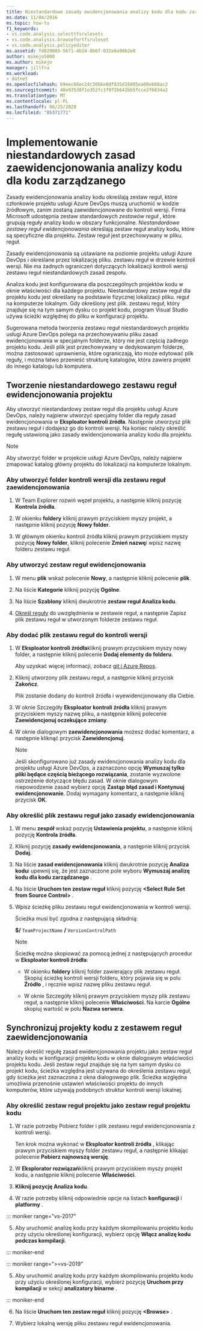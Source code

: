 ```yaml
---
title: Niestandardowe zasady ewidencjonowania analizy kodu dla kodu zarządzanego
ms.date: 11/04/2016
ms.topic: how-to
f1_keywords:
- vs.code.analysis.selecttfsrulesets
- vs.code.analysis.browsefortfsruleset
- vs.code.analysis.policyeditor
ms.assetid: fd029003-5671-4b24-8b6f-032e0a98b2e8
author: mikejo5000
ms.author: mikejo
manager: jillfra
ms.workload:
- dotnet
ms.openlocfilehash: b9eec66ec24c30b6e0df835d16805ea00eb08ac2
ms.sourcegitcommit: 48e93538f1e352fc1f972b642bb5fcce2f6834a2
ms.translationtype: MT
ms.contentlocale: pl-PL
ms.lasthandoff: 06/25/2020
ms.locfileid: "85371771"
---
```

# <a name="implement-custom-code-analysis-check-in-policies-for-managed-code"></a>Implementowanie niestandardowych zasad zaewidencjonowania analizy kodu dla kodu zarządzanego

Zasady ewidencjonowania analizy kodu określają zestaw reguł, które członkowie projektu usługi Azure DevOps muszą uruchomić w kodzie źródłowym, zanim zostaną zaewidencjonowane do kontroli wersji. Firma Microsoft udostępnia zestaw standardowych *zestawów reguł* , które grupują reguły analizy kodu w obszary funkcjonalne. *Niestandardowe zestawy reguł ewidencjonowania* określają zestaw reguł analizy kodu, które są specyficzne dla projektu. Zestaw reguł jest przechowywany w pliku. reguł.

Zasady ewidencjonowania są ustawiane na poziomie projektu usługi Azure DevOps i określane przez lokalizację pliku. zestawu reguł w drzewie kontroli wersji. Nie ma żadnych ograniczeń dotyczących lokalizacji kontroli wersji zestawu reguł niestandardowych zasad zespołu.

Analiza kodu jest konfigurowana dla poszczególnych projektów kodu w oknie właściwości dla każdego projektu. Niestandardowy zestaw reguł dla projektu kodu jest określany na podstawie fizycznej lokalizacji pliku. reguł na komputerze lokalnym. Gdy określony jest plik. zestawu reguł, który znajduje się na tym samym dysku co projekt kodu, program Visual Studio używa ścieżki względnej do pliku w konfiguracji projektu.

Sugerowana metoda tworzenia zestawu reguł niestandardowych projektu usługi Azure DevOps polega na przechowywaniu pliku zasad ewidencjonowania w specjalnym folderze, który nie jest częścią żadnego projektu kodu. Jeśli plik jest przechowywany w dedykowanym folderze, można zastosować uprawnienia, które ograniczają, kto może edytować plik reguły, i można łatwo przenieść strukturę katalogów, która zawiera projekt do innego katalogu lub komputera.

## <a name="create-the-project-custom-check-in-rule-set"></a>Tworzenie niestandardowego zestawu reguł ewidencjonowania projektu

Aby utworzyć niestandardowy zestaw reguł dla projektu usługi Azure DevOps, należy najpierw utworzyć specjalny folder dla reguły zasad ewidencjonowania w **Eksploator kontroli źródła**. Następnie utworzysz plik zestawu reguł i dodajesz go do kontroli wersji. Na koniec należy określić regułę ustawioną jako zasady ewidencjonowania analizy kodu dla projektu.

> [!NOTE]
> Aby utworzyć folder w projekcie usługi Azure DevOps, należy najpierw zmapować katalog główny projektu do lokalizacji na komputerze lokalnym.

### <a name="to-create-the-version-control-folder-for-the-check-in-policy-rule-set"></a>Aby utworzyć folder kontroli wersji dla zestawu reguł zaewidencjonowania

1. W Team Explorer rozwiń węzeł projektu, a następnie kliknij pozycję **Kontrola źródła**.

2. W okienku **foldery** kliknij prawym przyciskiem myszy projekt, a następnie kliknij pozycję **Nowy folder**.

3. W głównym okienku kontroli źródła kliknij prawym przyciskiem myszy pozycję **Nowy folder**, kliknij polecenie **Zmień nazwę**i wpisz nazwę folderu zestawu reguł.

### <a name="to-create-the-check-in-policy-rule-set"></a>Aby utworzyć zestaw reguł ewidencjonowania

1. W menu **plik** wskaż polecenie **Nowy**, a następnie kliknij polecenie **plik**.

2. Na liście **Kategorie** kliknij pozycję **Ogólne**.

3. Na liście **Szablony** kliknij dwukrotnie **zestaw reguł Analiza kodu**.

4. [Określ reguły](../code-quality/how-to-create-a-custom-rule-set.md) do uwzględnienia w zestawie reguł, a następnie Zapisz plik zestawu reguł w utworzonym folderze zestawu reguł.

### <a name="to-add-the-rule-set-file-to-version-control"></a>Aby dodać plik zestawu reguł do kontroli wersji

1. W **Eksploator kontroli źródła**kliknij prawym przyciskiem myszy nowy folder, a następnie kliknij polecenie **Dodaj elementy do folderu**.

     Aby uzyskać więcej informacji, zobacz [git i Azure Repos](/azure/devops/repos/git/overview?view=vsts).

2. Kliknij utworzony plik zestawu reguł, a następnie kliknij przycisk **Zakończ**.

     Plik zostanie dodany do kontroli źródła i wyewidencjonowany dla Ciebie.

3. W oknie Szczegóły **Eksploator kontroli źródła** kliknij prawym przyciskiem myszy nazwę pliku, a następnie kliknij polecenie **Zaewidencjonuj oczekujące zmiany**.

4. W oknie dialogowym **zaewidencjonowania** możesz dodać komentarz, a następnie kliknąć przycisk **Zaewidencjonuj**.

    > [!NOTE]
    > Jeśli skonfigurowano już zasady ewidencjonowania analizy kodu dla projektu usługi Azure DevOps, a zaznaczono opcję **Wymuszaj tylko pliki będące częścią bieżącego rozwiązania**, zostanie wyzwolone ostrzeżenie dotyczące błędu zasad. W oknie dialogowym niepowodzenie zasad wybierz opcję **Zastąp błąd zasad i Kontynuuj ewidencjonowanie**. Dodaj wymagany komentarz, a następnie kliknij przycisk **OK**.

### <a name="to-specify-the-rule-set-file-as-the-check-in-policy"></a>Aby określić plik zestawu reguł jako zasady ewidencjonowania

1. W menu **zespół** wskaż pozycję **Ustawienia projektu**, a następnie kliknij pozycję **Kontrola źródła**.

2. Kliknij pozycję **zasady ewidencjonowania**, a następnie kliknij przycisk **Dodaj**.

3. Na liście **zasad ewidencjonowania** kliknij dwukrotnie pozycję **Analiza kodu**i upewnij się, że jest zaznaczone pole wyboru **Wymuszaj analizę kodu dla kodu zarządzanego** .

4. Na liście **Uruchom ten zestaw reguł** kliknij pozycję **\<Select Rule Set from Source Control>** .

5. Wpisz ścieżkę pliku zestawu reguł ewidencjonowania w kontroli wersji.

     Ścieżka musi być zgodna z następującą składnią:

     **$/** `TeamProjectName` **/** `VersionControlPath`

    > [!NOTE]
    > Ścieżkę można skopiować za pomocą jednej z następujących procedur w **Eksploator kontroli źródła**:

    - W okienku **foldery** kliknij folder zawierający plik zestawu reguł. Skopiuj ścieżkę kontroli wersji folderu, który pojawia się w polu **Źródło** , i ręcznie wpisz nazwę pliku zestawu reguł.

    - W oknie Szczegóły kliknij prawym przyciskiem myszy plik zestawu reguł, a następnie kliknij polecenie **Właściwości**. Na karcie **Ogólne** skopiuj wartość w polu **Nazwa serwera**.

## <a name="synchronize-code-projects-to-the-check-in-policy-rule-set"></a>Synchronizuj projekty kodu z zestawem reguł zaewidencjonowania

Należy określić regułę zasad ewidencjonowania projektu jako zestaw reguł analizy kodu w konfiguracji projektu kodu w oknie dialogowym właściwości projektu kodu. Jeśli zestaw reguł znajduje się na tym samym dysku co projekt kodu, ścieżka względna jest używana do określenia zestawu reguł, gdy ścieżka jest zaznaczona z okna dialogowego plik. Ścieżka względna umożliwia przenośnie ustawień właściwości projektu do innych komputerów, które używają podobnych struktur kontroli wersji lokalnej.

### <a name="to-specify-a-project-rule-set-as-the-rule-set-of-a-code-project"></a>Aby określić zestaw reguł projektu jako zestaw reguł projektu kodu

1. W razie potrzeby Pobierz folder i plik zestawu reguł ewidencjonowania z kontroli wersji.

   Ten krok można wykonać w **Eksploator kontroli źródła** , klikając prawym przyciskiem myszy folder zestawu reguł, a następnie klikając polecenie **Pobierz najnowszą wersję**.

2. W **Eksplorator rozwiązań**kliknij prawym przyciskiem myszy projekt kodu, a następnie kliknij polecenie **Właściwości**.

3. **Kliknij pozycję Analiza kodu**.

4. W razie potrzeby kliknij odpowiednie opcje na listach **konfiguracji** i **platformy** .

::: moniker range="vs-2017"

5. Aby uruchomić analizę kodu przy każdym skompilowaniu projektu kodu przy użyciu określonej konfiguracji, wybierz opcję **Włącz analizę kodu podczas kompilacji**.

::: moniker-end

::: moniker range=">=vs-2019"

5. Aby uruchomić analizę kodu przy każdym skompilowaniu projektu kodu przy użyciu określonej konfiguracji, wybierz pozycję **Uruchom przy kompilacji** w sekcji **analizatory binarne** .

::: moniker-end

6. Na liście **Uruchom ten zestaw reguł** kliknij pozycję **\<Browse>** .

8. Wybierz lokalną wersję pliku zestawu reguł ewidencjonowania.

